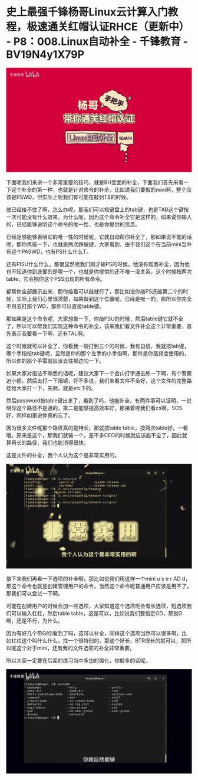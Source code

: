 # 史上最强千锋杨哥Linux云计算入门教程，极速通关红帽认证RHCE（更新中） - P8：008.Linux自动补全 - 千锋教育 - BV19N4y1X79P

![](img/b13a8bc1e7d1aac84618b3efe0efd515_0.png)

下面呢我们来讲一个非常重要的技巧，就是BH里面的补全，下面我们首先来看一下这个补全的第一种，也就是针对命令的补全，比如说我们要敲的mini啊，整个应该是PSWD，但实际上呢我们有可能在敲到TS的时候。

就已经接不住了啊，怎么办呢，那我们可以按键盘上的tab键，也是TAB这个键按一次可能没有什么效果，为什么呢，因为这个命令补全它是这样的，如果说你输入的，已经能够说明这个命令的唯一性，也是你提供的信息。

已经足够能够表明它的唯一性的时候呢，它就自动帮你补全了，那如果说不能的话呢，那你再按一下，也就是两次跌破键，大家看到，由于我们这个在当前mini当中有这个PASWD，也有PS什么什么T。

还有PISU什么什么，那很显然呢我们刚才输PS的时候，他没有帮我补全，因为他也不知道你到底要的是哪一个，也就是你提供的还不唯一没关系，这个时候按两次table，它会把你这个PSS出现的所有命令。

都帮你全部展示出来，那你接着可以敲就行了，那比如说你敲PS还敲第二个的时候，实际上我们心里很清楚，如果敲到这个位置呢，已经是唯一的，那所以你完全不用去打那个WD，那你可以直接table键。

那如果是这个命令呢，大家想象一下，你敲PSU的时候，然后table键它就不全了，所以可以帮我们实现这种命令的补全，该来我们看文件补全这个非常重要，首先表示我要看一下啊，还有TAL啊。

这个时候就可以补全了，你看我一般打到三个的时候，我有自信，我就按tab键，哪个手指按tab键呢，显然是你的那个左手的小手指啊，那件是你高频度使用的，所以你的那个手雷就应该去往那边勾一下。

如果大家对指法不熟悉的话呢，建议大家下一个金山打字通去练一下啊，有个警察追小偷，然后去打一下烟镜，好不多说，我们来看文件不全好，这个文件的完整路径给大家打一下，先啊，就是etc下的。

然后password按table键出来了，看到了吗，他能补全，有两件事可以证明，一说明你这个路径不是通的，第二是能够提高效率好，那接着呢我们看cs啊，SOS好，同样如果说你真的忘了。

因为很多文件呢那个路径真的是特长，那就按table table，按两次table好，一看哦，原来是这个，那我们就输一个，差不多CEO的时候就应该能不全了，因此就算再长的路径，我们也能消得很快。

这是文件的补全，我个人认为这个是非常实用的。

![](img/b13a8bc1e7d1aac84618b3efe0efd515_2.png)

接下来我们再看一下选项的补全啊，那比如说我们用这样一个mini u s e r AD d，那这个命令也就是创建管理用户的命令，当然这个命令呢普通用户应该是用不了，那我们可以尝试一下啊。

可能在创建用户的时候会加一些选项，大家知道这个选项呢会有长选项，短选项我们可以输入杠杠，然后table table，这是可以，比如说我们要指定GD，那就G啊，还是不行，为什么。

因为有好几个带G的I看到了吗，这可以补全，同样这个选项当然可以很多啊，比如杠杠这个叫什么什么，找一个很特别的，那这个好长，BTR很长的就可以，那所以呢这个对于mini，还有我的文件选项的补全非常重要。

所以大家一定要在后面的练习当中多加的强化，你敲多的话呢。

![](img/b13a8bc1e7d1aac84618b3efe0efd515_4.png)